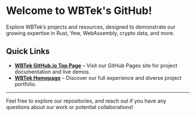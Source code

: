 # Welcome to WBTek's GitHub!

Explore WBTek’s projects and resources, designed to demonstrate our growing expertise in Rust, Yew, WebAssembly, crypto data, and more.

## Quick Links

- **[WBTek GitHub.io Top Page](https://wbtek.github.io)** – Visit our GitHub Pages site for project documentation and live demos.
- **[WBTek Homepage](https://wbtek.net)** – Discover our full experience and diverse project portfolio.

---

Feel free to explore our repositories, and reach out if you have any questions about our work or potential collaborations!

